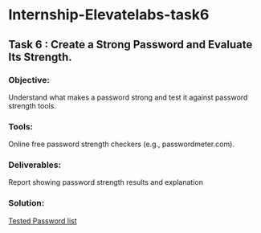 # Internship-Elevatelabs-task6

## Task 6 : Create a Strong Password and Evaluate Its Strength.

### Objective: 

Understand what makes a password strong and test it against password strength tools.

### Tools: 

Online free password strength checkers (e.g., passwordmeter.com).

### Deliverables:  

Report showing password strength results and explanation

### Solution:

[Tested Password list](Passwordlist.txt)

